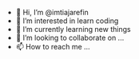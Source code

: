 - 👋 Hi, I’m @imtiajarefin
- 👀 I’m interested in learn coding
- 🌱 I’m currently learning new things
- 💞️ I’m looking to collaborate on ...
- 📫 How to reach me ...

<!---
imtiajarefin/imtiajarefin is a ✨ particular ✨ repository because its `README.md` (this file) appears on your GitHub profile.
You can click the Preview link to take a look at your changes.
--->
